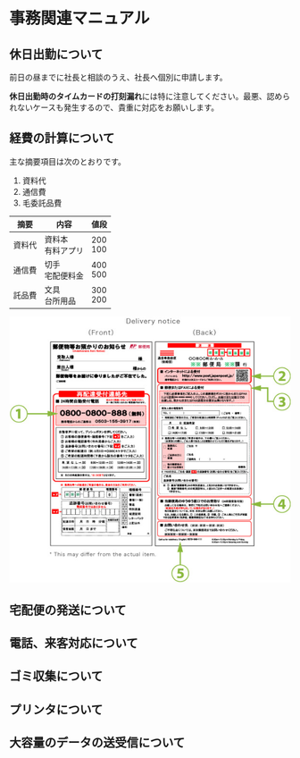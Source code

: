 # 事務関連マニュアル
## 休日出勤について
前日の昼までに社長と相談のうえ、社長へ個別に申請します。

**休日出勤時のタイムカードの打刻漏れ**には特に注意してください。最悪、認められないケースも発生するので、貴重に対応をお願いします。

## 経費の計算について
主な摘要項目は次のとおりです。
1. 資料代
1. 通信費
4. 毛委託品費

|摘要  |内容  |値段 
|--|--|--
|資料代  |資料本<br>有料アプリ |200<br>100
|通信費  |切手<br>宅配便料金 |400<br>500
|託品費  |文具<br>台所用品 |300<br>200

![切手代](image/q1_1_en.jpg)

## 宅配便の発送について
## 電話、来客対応について
## ゴミ収集について
## プリンタについて
## 大容量のデータの送受信について
